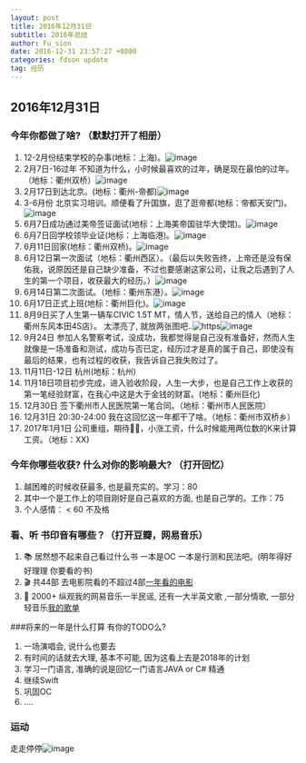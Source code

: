 ```yaml
---
layout: post
title: 2016年12月31日
subtitle: 2016年总结
author: Fu_sion
date: 2016-12-31 23:57:27 +0800
categories: fdson update
tag: 经历
---
```


## 2016年12月31日

### 今年你都做了啥? （默默打开了相册）

1. 12-2月份结束学校的杂事(地标：上海)。![image](httpshttpss://ww1.sinaimg.cn/mw690/6a86953fjw1fbaaixfnufj20sg0lc0zw.jpg)
2. 2月7日-16过年 不知道为什么，小时候最喜欢的过年，确是现在最怕的过年。（地标：衢州双桥）![image](https://wx2.sinaimg.cn/mw690/6a86953fly1fbab5h7cmrj20qo0uwtgq.jpg)
3. 2月17日到达北京。(地标：衢州-帝都)![image](https://wx3.sinaimg.cn/mw1024/6a86953fly1fbaat2xlnvj20zk0qogqb.jpg)
4. 3-6月份 北京实习培训。顺便看了升国旗，逛了逛帝都(地标：帝都天安门)。![image](https://wx3.sinaimg.cn/mw690/6a86953fly1fbabd0p66pj20qo0zkteq.jpg)
5. 6月7日成功通过美帝签证面试(地标：上海美帝国驻华大使馆)。![image](https://wx1.sinaimg.cn/mw690/6a86953fly1fbabjo3iwtj20qo0zkwl8.jpg)
6. 6月7日回学校领毕业证(地标：上海临港)。![image](https://ww3.sinaimg.cn/mw690/6a86953fjw1fbaa5i6q10j20qo0h6jtf.jpg)
7. 6月11日回家(地标：衢州双桥)。![image](https://wx4.sinaimg.cn/mw690/6a86953fly1fbabpkogqxj20qo0zkqen.jpg)
8. 6月12日第一次面试（地标：衢州西区）。（最后以失败告终，上帝还是没有保佑我，说原因还是自己缺少准备，不过也要感谢这家公司，让我之后遇到了人生的第一个项目，收获最大的经历。）![image](https://wx4.sinaimg.cn/mw690/6a86953fly1fbac84a6ocj20qo0zkacz.jpg)
9. 6月14日第二次面试。（地标：衢州东港）。![image](https://wx4.sinaimg.cn/large/6a86953fly1fbac68jw19j20zk0qowix.jpg)
10. 6月17日正式上班(地标：衢州巨化)。![image](https://wx4.sinaimg.cn/mw690/6a86953fly1fbacd7lwdkj20zk0qojvb.jpg)
11. 8月9日买了人生第一辆车CIVIC 1.5T MT，情人节，送给自己的情人（地标：衢州东风本田4S店）。 太漂亮了, 就放两张图吧..![https](https://wx3.sinaimg.cn/mw690/6a86953fly1fbacjc5hrdj20qo0zktde.jpg)![image](https://wx3.sinaimg.cn/large/6a86953fly1fbaedhlkgxj20u20qogoa.jpg)
12. 9月24日 参加人名警察考试，没成功，我都觉得是自己没有准备好，然而人生就像是一场准备和测试，成功与否已定，经历过才是真的属于自己，即使没有最后的结果，也有过程的收获，我告诉自己我失败过了。
13. 11月11日-12日 杭州(地标：杭州) 
13. 11月18日项目初步完成，进入验收阶段，人生一大步，也是自己工作上收获的第一笔经验财富，在我心中这是大于金钱的财富。(地标：衢州巨化)
14. 12月30日 签下衢州市人民医院第一笔合同。（地标：衢州市人民医院）
15. 12月31日 20:30-24:00 我在这回忆这一年都干了啥。（地标：衢州市双桥乡）
16. 2017年1月1日 公司重组，期待💪🏼，小涨工资，什么时候能用两位数的K来计算工资。（地标：XX)

### 今年你哪些收获? 什么对你的影响最大? （打开回忆）

1. 越困难的时候收获最多, 也是最充实的。学习：80
2. 其中一个是工作上的项目刚好是自己喜欢的方面, 也是自己学的。工作：75
3. 个人感情： < 60 不及格

### 看、听 书印音有哪些？（打开豆瓣，网易音乐）
1. 📚 居然想不起来自己看过什么书 一本是OC 一本是行测和民法吧。(明年得好好理理 你要看的书)
2. 🎬 共44部 去电影院看的不超过4部[一年看的电影](https://wx3.sinaimg.cn/large/6a86953fly1fbaedffryzj20qo5r3x6x.jpg)
3. 🎵 2000+ 纵观我的网易音乐一半民谣, 还有一大半英文歌 ,一部分情歌, 一部分轻音乐[我的歌单](https://music.163.com/#/user/songs/rank?id=67790913)


###将来的一年是什么打算 有你的TODO么?

1. 一场演唱会, 说什么也要去
2. 有时间的话就去大理, 基本不可能, 因为这看上去是2018年的计划
3. 学习一门语言, 准确的说是回忆一门语言JAVA or C# 精通
4. 继续Swift
5. 巩固OC
6. ....

### 运动
走走停停![image](https://wx3.sinaimg.cn/large/6a86953fly1fbaedh3i7hj20qo1beq6r.jpg)


